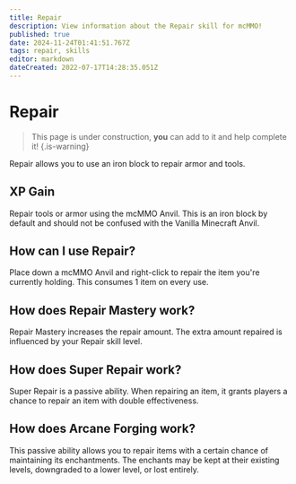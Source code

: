 ```yaml
---
title: Repair
description: View information about the Repair skill for mcMMO!
published: true
date: 2024-11-24T01:41:51.767Z
tags: repair, skills
editor: markdown
dateCreated: 2022-07-17T14:28:35.051Z
---
```


# Repair
> This page is under construction, **you** can add to it and help complete it!
{.is-warning}

Repair allows you to use an iron block to repair armor and tools.

## XP Gain

Repair tools or armor using the mcMMO Anvil. This is an iron block by default and should not be confused with the Vanilla Minecraft Anvil.

## How can I use Repair?

Place down a mcMMO Anvil and right-click to repair the item  you're currently holding. This consumes 1 item on every use.

## How does Repair Mastery work?

Repair Mastery increases the repair amount. The extra amount repaired is influenced by your Repair skill level.

## How does Super Repair work?

Super Repair is a passive ability. When repairing an item, it grants players a chance to repair an item with double effectiveness.

## How does Arcane Forging work?

This passive ability allows you to repair items with a certain chance of maintaining its enchantments. The enchants may be kept at their existing levels, downgraded to a lower level, or lost entirely.
